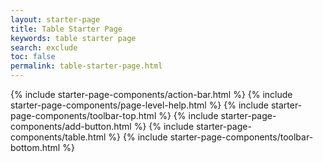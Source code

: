 ```yaml
---
layout: starter-page
title: Table Starter Page
keywords: table starter page
search: exclude
toc: false
permalink: table-starter-page.html
---
```


{% include starter-page-components/action-bar.html %}
{% include starter-page-components/page-level-help.html %}
{% include starter-page-components/toolbar-top.html %}
{% include starter-page-components/add-button.html %}
{% include starter-page-components/table.html %}
{% include starter-page-components/toolbar-bottom.html %}
